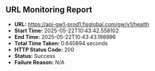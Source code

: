 ## URL Monitoring Report

- **URL:** https://api-gw1-prod1.fisglobal.com/gw/v1/health
- **Start Time:** 2025-05-22T10:43:42.558102
- **End Time:** 2025-05-22T10:43:43.198996
- **Total Time Taken:** 0.640894 seconds
- **HTTP Status Code:** 200
- **Status:** Success
- **Failure Reason:** N/A
